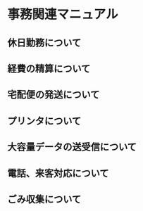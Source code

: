 # 事務関連マニュアル
## 休日勤務について
## 経費の精算について
## 宅配便の発送について
## プリンタについて
## 大容量データの送受信について
## 電話、来客対応について
## ごみ収集について